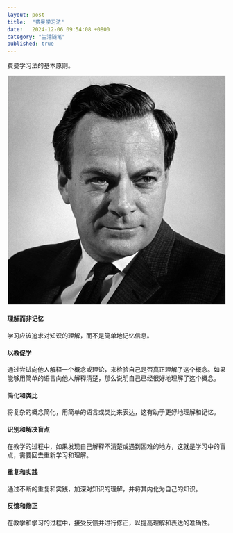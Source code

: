 ```yaml
---
layout: post
title:  "费曼学习法"
date:   2024-12-06 09:54:08 +0800
category: "生活随笔"
published: true
---
```

费曼学习法的基本原则。

<!--more-->
![20241206151026](https://raw.githubusercontent.com/liwenju0/blog_pictures/main/20241206151026.png)

#### 理解而非记忆
学习应该追求对知识的理解，而不是简单地记忆信息。

#### 以教促学
通过尝试向他人解释一个概念或理论，来检验自己是否真正理解了这个概念。如果能够用简单的语言向他人解释清楚，那么说明自己已经很好地理解了这个概念。

#### 简化和类比
将复杂的概念简化，用简单的语言或类比来表达，这有助于更好地理解和记忆。

#### 识别和解决盲点
在教学的过程中，如果发现自己解释不清楚或遇到困难的地方，这就是学习中的盲点，需要回去重新学习和理解。

#### 重复和实践
通过不断的重复和实践，加深对知识的理解，并将其内化为自己的知识。

#### 反馈和修正
在教学和学习的过程中，接受反馈并进行修正，以提高理解和表达的准确性。


